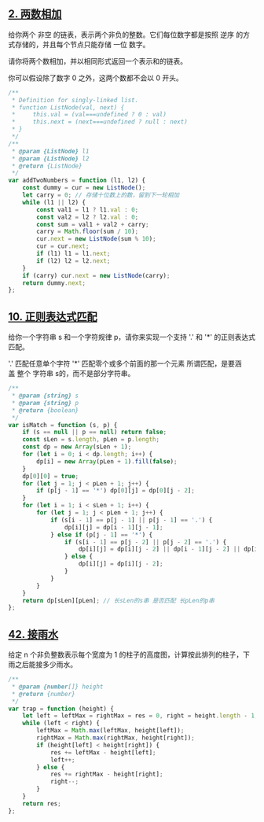 ## [2. 两数相加](https://leetcode-cn.com/problems/add-two-numbers/)
给你两个 非空 的链表，表示两个非负的整数。它们每位数字都是按照 逆序 的方式存储的，并且每个节点只能存储 一位 数字。

请你将两个数相加，并以相同形式返回一个表示和的链表。

你可以假设除了数字 0 之外，这两个数都不会以 0 开头。

```js
/**
 * Definition for singly-linked list.
 * function ListNode(val, next) {
 *     this.val = (val===undefined ? 0 : val)
 *     this.next = (next===undefined ? null : next)
 * }
 */
/**
 * @param {ListNode} l1
 * @param {ListNode} l2
 * @return {ListNode}
 */
var addTwoNumbers = function (l1, l2) {
    const dummy = cur = new ListNode();
    let carry = 0; // 存储十位数上的数，留到下一轮相加
    while (l1 || l2) {
        const val1 = l1 ? l1.val : 0;
        const val2 = l2 ? l2.val : 0;
        const sum = val1 + val2 + carry;
        carry = Math.floor(sum / 10);
        cur.next = new ListNode(sum % 10);
        cur = cur.next;
        if (l1) l1 = l1.next;
        if (l2) l2 = l2.next;
    }
    if (carry) cur.next = new ListNode(carry);
    return dummy.next;
};
```

## [10. 正则表达式匹配](https://leetcode-cn.com/problems/regular-expression-matching/)
给你一个字符串 s 和一个字符规律 p，请你来实现一个支持 '.' 和 '*' 的正则表达式匹配。

'.' 匹配任意单个字符
'*' 匹配零个或多个前面的那一个元素
所谓匹配，是要涵盖 整个 字符串 s的，而不是部分字符串。

```js
/**
 * @param {string} s
 * @param {string} p
 * @return {boolean}
 */
var isMatch = function (s, p) {
    if (s == null || p == null) return false;
    const sLen = s.length, pLen = p.length;
    const dp = new Array(sLen + 1);
    for (let i = 0; i < dp.length; i++) {
        dp[i] = new Array(pLen + 1).fill(false);
    }
    dp[0][0] = true;
    for (let j = 1; j < pLen + 1; j++) {
        if (p[j - 1] == '*') dp[0][j] = dp[0][j - 2];
    }
    for (let i = 1; i < sLen + 1; i++) {
        for (let j = 1; j < pLen + 1; j++) {
            if (s[i - 1] == p[j - 1] || p[j - 1] == '.') {
                dp[i][j] = dp[i - 1][j - 1];
            } else if (p[j - 1] == '*') {
                if (s[i - 1] == p[j - 2] || p[j - 2] == '.') {
                    dp[i][j] = dp[i][j - 2] || dp[i - 1][j - 2] || dp[i - 1][j];
                } else {
                    dp[i][j] = dp[i][j - 2];
                }
            }
        }
    }
    return dp[sLen][pLen]; // 长sLen的s串 是否匹配 长pLen的p串
};
```

## [42. 接雨水](https://leetcode-cn.com/problems/trapping-rain-water/)
给定 n 个非负整数表示每个宽度为 1 的柱子的高度图，计算按此排列的柱子，下雨之后能接多少雨水。

```js
/**
 * @param {number[]} height
 * @return {number}
 */
var trap = function (height) {
    let left = leftMax = rightMax = res = 0, right = height.length - 1;
    while (left < right) {
        leftMax = Math.max(leftMax, height[left]);
        rightMax = Math.max(rightMax, height[right]);
        if (height[left] < height[right]) {
            res += leftMax - height[left];
            left++;
        } else {
            res += rightMax - height[right];
            right--;
        }
    }
    return res;
};
```